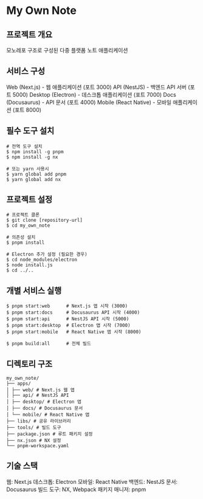 # My Own Note

## 프로젝트 개요

모노레포 구조로 구성된 다중 플랫폼 노트 애플리케이션

## 서비스 구성

Web (Next.js) - 웹 애플리케이션 (포트 3000)
API (NestJS) - 백엔드 API 서버 (포트 5000)
Desktop (Electron) - 데스크톱 애플리케이션 (포트 7000)
Docs (Docusaurus) - API 문서 (포트 4000)
Mobile (React Native) - 모바일 애플리케이션 (포트 8000)

## 필수 도구 설치

```shell
# 전역 도구 설치
$ npm install -g pnpm
$ npm install -g nx

# 또는 yarn 사용시
$ yarn global add pnpm
$ yarn global add nx
```

## 프로젝트 설정

```
# 프로젝트 클론
$ git clone [repository-url]
$ cd my_own_note

# 의존성 설치
$ pnpm install

# Electron 추가 설정 (필요한 경우)
$ cd node_modules/electron
$ node install.js
$ cd ../..
```

## 개별 서비스 실행

```shell
$ pnpm start:web      # Next.js 앱 시작 (3000)
$ pnpm start:docs     # Docusaurus API 시작 (4000)
$ pnpm start:api      # NestJS API 시작 (5000)
$ pnpm start:desktop  # Electron 앱 시작 (7000)
$ pnpm start:mobile   # React Native 앱 시작 (8000)

$ pnpm build:all      # 전체 빌드
```

## 디렉토리 구조

```
my_own_note/
├── apps/
│ ├── web/ # Next.js 웹 앱
│ ├── api/ # NestJS API
│ ├── desktop/ # Electron 앱
│ ├── docs/ # Docusaurus 문서
│ └── mobile/ # React Native 앱
├── libs/ # 공유 라이브러리
├── tools/ # 빌드 도구
├── package.json # 루트 패키지 설정
├── nx.json # NX 설정
└── pnpm-workspace.yaml
```

## 기술 스택

웹: Next.js
데스크톱: Electron
모바일: React Native
백엔드: NestJS
문서: Docusaurus
빌드 도구: NX, Webpack
패키지 매니저: pnpm
